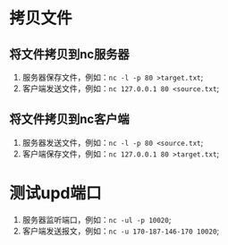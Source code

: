 # 拷贝文件
## 将文件拷贝到nc服务器
1. 服务器保存文件，例如：```nc -l -p 80 >target.txt```;
1. 客户端发送文件，例如：```nc 127.0.0.1 80 <source.txt```;

## 将文件拷贝到nc客户端
1. 服务器发送文件，例如：```nc -l -p 80 <source.txt```;
1. 客户端保存文件，例如：```nc 127.0.0.1 80 >target.txt```;

# 测试upd端口
1. 服务器监听端口，例如：```nc -ul -p 10020```;
1. 客户端发送报文，例如：```nc -u 170-187-146-170 10020```;

